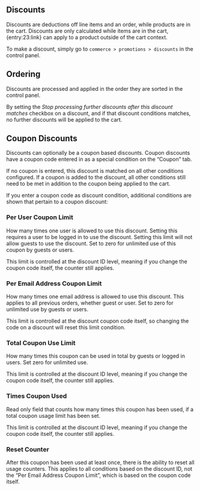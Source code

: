 ## Discounts

Discounts are deductions off line items and an order, while products are in the cart. Discounts are only calculated while items are in the cart, {entry:23:link} can apply to a product outside of the cart context.

To make a discount, simply go to `commerce > promotions > discounts` in the control panel.

## Ordering

Discounts are processed and applied in the order they are sorted in the control panel.

By setting the *Stop processing further discounts after this discount matches* checkbox on a discount, and if that discount conditions matches, no further discounts will be applied to the cart.

## Coupon Discounts

Discounts can optionally be a coupon based discounts. Coupon discounts have a coupon code entered in as a special condition on the “Coupon” tab.

If no coupon is entered, this discount is matched on all other conditions configured. If a coupon is added to the discount, all other conditions still need to be met in addition to the coupon being applied to the cart.

If you enter a coupon code as discount condition, additional conditions are shown that pertain to a coupon discount:

### Per User Coupon Limit

How many times one user is allowed to use this discount. Setting this requires a user to be logged in to use the discount. Setting this limit will not allow guests to use the discount. Set to zero for unlimited use of this coupon by guests or users.

This limit is controlled at the discount ID level, meaning if you change the coupon code itself, the counter still applies.

### Per Email Address Coupon Limit

How many times one email address is allowed to use this discount. This applies to all previous orders, whether guest or user. Set to zero for unlimited use by guests or users.

This limit is controlled at the discount coupon code itself, so changing the code on a discount will reset this limit condition.

### Total Coupon Use Limit

How many times this coupon can be used in total by guests or logged in users. Set zero for unlimited use.

This limit is controlled at the discount ID level, meaning if you change the coupon code itself, the counter still applies.

### Times Coupon Used
Read only field that counts how many times this coupon has been used, if a total coupon usage limit has been set.

This limit is controlled at the discount ID level, meaning if you change the coupon code itself, the counter still applies.

### Reset Counter
After this coupon has been used at least once, there is the ability to reset all usage counters. This applies to all conditions based on the discount ID, not the “Per Email Address Coupon Limit”, which is based on the coupon code itself.
